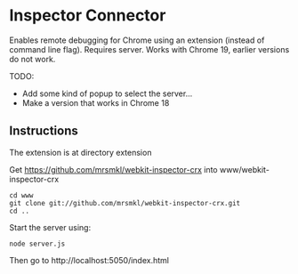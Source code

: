 # Inspector Connector

Enables remote debugging for Chrome using an extension (instead of command line flag). Requires server. Works with Chrome 19, earlier versions do not work.

TODO:

* Add some kind of popup to select the server...
* Make a version that works in Chrome 18

## Instructions

The extension is at directory extension

Get https://github.com/mrsmkl/webkit-inspector-crx into www/webkit-inspector-crx

    cd www
    git clone git://github.com/mrsmkl/webkit-inspector-crx.git
    cd ..

Start the server using:

    node server.js

Then go to http://localhost:5050/index.html

